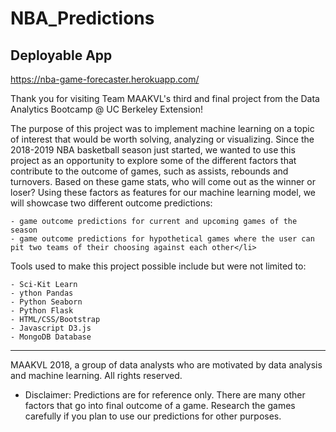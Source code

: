 # NBA_Predictions

## Deployable App

https://nba-game-forecaster.herokuapp.com/

Thank you for visiting Team MAAKVL's third and final project from the Data Analytics Bootcamp @ UC Berkeley Extension!

The purpose of this project was to implement machine learning on a topic of interest that would be worth solving, analyzing or visualizing. Since the 2018-2019 NBA basketball season just started, we wanted to use this project as an opportunity to explore some of the different factors that contribute to the outcome of games, such as assists, rebounds and turnovers. Based on these game stats, who will come out as the winner or loser? Using these factors as features for our machine learning model, we will showcase two different outcome predictions:

    - game outcome predictions for current and upcoming games of the season
    - game outcome predictions for hypothetical games where the user can pit two teams of their choosing against each other</li>

Tools used to make this project possible include but were not limited to:

    - Sci-Kit Learn
    - ython Pandas
    - Python Seaborn
    - Python Flask
    - HTML/CSS/Bootstrap
    - Javascript D3.js
    - MongoDB Database

---------------------------------------------------------------

MAAKVL 2018, a group of data analysts who are motivated by data analysis and machine learning. All rights reserved.
* Disclaimer: Predictions are for reference only. There are many other factors that go into final outcome of a game. Research the games carefully if you plan to use our predictions for other purposes.